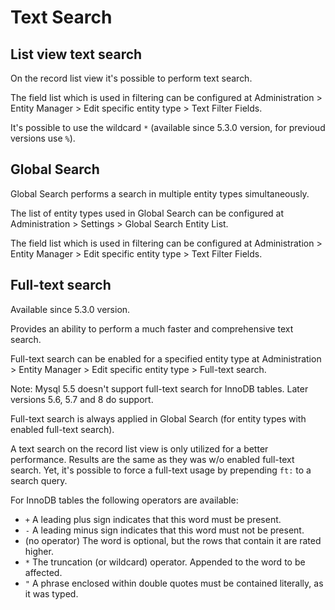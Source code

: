 # Text Search

## List view text search

On the record list view it's possible to perform text search.

The field list which is used in filtering can be configured at Administration > Entity Manager > Edit specific entity type > Text Filter Fields.

It's possible to use the wildcard `*` (available since 5.3.0 version, for previoud versions use `%`).

## Global Search

Global Search performs a search in multiple entity types simultaneously.

The list of entity types used in Global Search can be configured at Administration > Settings > Global Search Entity List.

The field list which is used in filtering can be configured at Administration > Entity Manager > Edit specific entity type > Text Filter Fields.

## Full-text search

Available since 5.3.0 version.

Provides an ability to perform a much faster and comprehensive text search.

Full-text search can be enabled for a specified entity type at Administration > Entity Manager > Edit specific entity type > Full-text search.

Note: Mysql 5.5 doesn't support full-text search for InnoDB tables. Later versions 5.6, 5.7 and 8 do support.

Full-text search is always applied in Global Search (for entity types with enabled full-text search).

A text search on the record list view is only utilized for a better performance. Results are the same as they was w/o enabled full-text search. Yet, it's possible to force a full-text usage by prepending `ft:` to a search query.

For InnoDB tables the following operators are available:

* `+` A leading plus sign indicates that this word must be present.
* `-` A leading minus sign indicates that this word must not be present.
* (no operator) The word is optional, but the rows that contain it are rated higher.
* `*` The truncation (or wildcard) operator. Appended to the word to be affected.
* `"` A phrase enclosed within double quotes must be contained literally, as it was typed.

